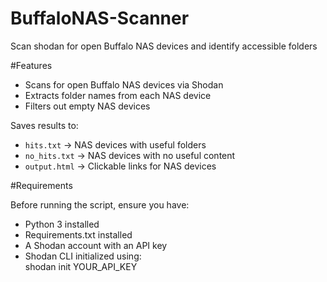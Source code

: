 # BuffaloNAS-Scanner
Scan shodan for open Buffalo NAS devices and identify accessible folders

#Features  
  - Scans for open Buffalo NAS devices via Shodan
  - Extracts folder names from each NAS device 
  - Filters out empty NAS devices
    
  Saves results to:  
   - `hits.txt` → NAS devices with useful folders  
   - `no_hits.txt` → NAS devices with no useful content  
   - `output.html` → Clickable links for NAS devices  

#Requirements  

  Before running the script, ensure you have:
   - Python 3 installed
   - Requirements.txt installed
   - A Shodan account with an API key  
   - Shodan CLI initialized using:  
          shodan init YOUR_API_KEY
